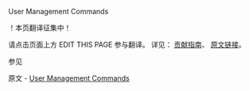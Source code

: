  User Management Commands

 ！本页翻译征集中！

请点击页面上方 EDIT THIS PAGE 参与翻译。
详见：
[贡献指南]( https://github.com/whaleal/MongoDB-Manual-zh/blob/master/CONTRIBUTING.md )、
[原文链接](  https://docs.mongodb.com/manual/reference/command/nav-user-management/  )。

 参见

原文 - [User Management Commands]( https://docs.mongodb.com/manual/reference/command/nav-user-management/ )

